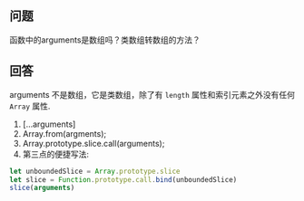 ## 问题

函数中的arguments是数组吗？类数组转数组的方法？

## 回答

arguments 不是数组，它是类数组，除了有 `length` 属性和索引元素之外没有任何 `Array` 属性.

1. [...arguments]
2. Array.from(argments);
3. Array.prototype.slice.call(arguments);
4. 第三点的便捷写法:
  ```js
  let unboundedSlice = Array.prototype.slice
  let slice = Function.prototype.call.bind(unboundedSlice)
  slice(arguments)
  ```
